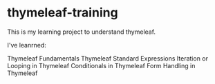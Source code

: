 # thymeleaf-training

This is my learning project to understand thymeleaf.

I've leanrned:

Thymeleaf Fundamentals
Thymeleaf Standard Expressions
Iteration or Looping in Thymeleaf
Conditionals in Thymeleaf
Form Handling in Thymeleaf
